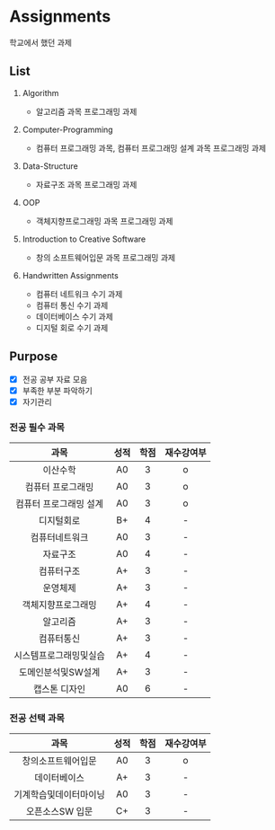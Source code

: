 # Assignments

학교에서 했던 과제

## List

1. Algorithm

   - 알고리즘 과목 프로그래밍 과제

2. Computer-Programming

   - 컴퓨터 프로그래밍 과목, 컴퓨터 프로그래밍 설계 과목 프로그래밍 과제

3. Data-Structure

   - 자료구조 과목 프로그래밍 과제

4. OOP

   - 객체지향프로그래밍 과목 프로그래밍 과제

5. Introduction to Creative Software

   - 창의 소프트웨어입문 과목 프로그래밍 과제

6. Handwritten Assignments
   - 컴퓨터 네트워크 수기 과제
   - 컴퓨터 통신 수기 과제
   - 데이터베이스 수기 과제
   - 디지털 회로 수기 과제

## Purpose

- [x] 전공 공부 자료 모음
- [x] 부족한 부분 파악하기
- [x] 자기관리

### 전공 필수 과목

<table stype = "border:1px solid green; text-align:center">
  <thead>
    <tr>
      <th style = "text-align:center">과목</th>
      <th style = "text-align:center">성적</th>
      <th style = "text-align:center">학점</th>
      <th style = "text-align:center">재수강여부</th>
    </tr>
  </thead>
  <tbody>
    <tr>
      <td style="text-align:center">이산수학</td>
      <td style="text-align:center">A0</td>
      <td style="text-align:center">3</td>
      <td style="text-align:center">o</td>
    </tr>
     <tr>
      <td style="text-align:center">컴퓨터 프로그래밍</td>
      <td style="text-align:center">A0</td>
      <td style="text-align:center">3</td>
       <td style="text-align:center">o</td>
    </tr>
     <tr>
      <td style="text-align:center">컴퓨터 프로그래밍 설계</td>
      <td style="text-align:center">A0</td>
      <td style="text-align:center">3</td>
       <td style="text-align:center">o</td>
    </tr>
     <tr>
      <td style="text-align:center">디지털회로</td>
      <td style="text-align:center">B+</td>
      <td style="text-align:center">4</td>
       <td style="text-align:center">-</td>
    </tr>
     <tr>
      <td style ="text-align:center">컴퓨터네트워크</td>
      <td style ="text-align:center">A0</td>
      <td style ="text-align:center">3</td>
       <td style="text-align:center">-</td>
    </tr>
     <tr>
      <td style ="text-align:center">자료구조</td>
      <td style ="text-align:center">A0</td>
      <td style ="text-align:center">4</td>
       <td style="text-align:center">-</td>
    </tr>
     <tr>
      <td style ="text-align : center">컴퓨터구조</td>
      <td style ="text-align : center">A+</td>
      <td style ="text-align : center">3</td>
       <td style="text-align:center">-</td>
    </tr>
     <tr>
      <td style ="text-align:center">운영체제</td>
      <td style ="text-align:center">A+</td>
      <td style ="text-align:center">3</td>
       <td style="text-align:center">-</td>
    </tr>
     <tr>
      <td style ="text-align:center">객체지향프로그래밍</td>
      <td style ="text-align:center">A+</td>
      <td style ="text-align:center">4</td>
       <td style="text-align:center">-</td>
    </tr>
     <tr>
      <td style ="text-align:center">알고리즘</td>
      <td style ="text-align:center">A+</td>
      <td style ="text-align:center">3</td>
       <td style="text-align:center">-</td>
    </tr>
     <tr>
      <td style ="text-align:center">컴퓨터통신</td>
      <td style ="text-align:center">A+</td>
      <td style ="text-align:center">3</td>
       <td style="text-align:center">-</td>
    </tr>
     <tr>
      <td style ="text-align:center">시스템프로그래밍및실습</td>
      <td style ="text-align:center">A+</td>
      <td style ="text-align:center">4</td>
       <td style="text-align:center">-</td>
    </tr>
     <tr>
      <td style ="text-align:center">도메인분석및SW설계</td>
      <td style ="text-align:center">A+</td>
      <td style ="text-align:center">3</td>
       <td style="text-align:center">-</td>
    </tr>
     <tr>
      <td style ="text-align:center">캡스톤 디자인</td>
      <td style ="text-align:center">A0</td>
      <td style ="text-align:center">6</td>
       <td style="text-align:center">-</td>
    </tr>
  </tbody>
</table>

### 전공 선택 과목

<table stype = "border:1px solid green; text-align:center">
  <thead>
    <tr>
      <th style = "text-align:center">과목</th>
      <th style = "text-align:center">성적</th>
      <th style = "text-align:center">학점</th>
      <th style = "text-align:center">재수강여부</th>
    </tr>
  </thead>
  <tbody>
    <tr>
      <td style="text-align:center">창의소프트웨어입문</td>
      <td style="text-align:center">A0</td>
      <td style="text-align:center">3</td>
      <td style="text-align:center">o</td>
    </tr>
    <tr>
      <td style="text-align:center">데이터베이스</td>
      <td style="text-align:center">A+</td>
      <td style="text-align:center">3</td>
       <td style="text-align:center">-</td>
    </tr>
    <tr>
      <td style="text-align:center">기계학습및데이터마이닝</td>
      <td style="text-align:center">A0</td>
      <td style="text-align:center">3</td>
       <td style="text-align:center">-</td>
    </tr>
    <tr>
      <td style="text-align:center">오픈소스SW 입문</td>
      <td style="text-align:center">C+</td>
      <td style="text-align:center">3</td>
      <td style="text-align:center">-</td>
    </tr>
  </tbody>
</table>
